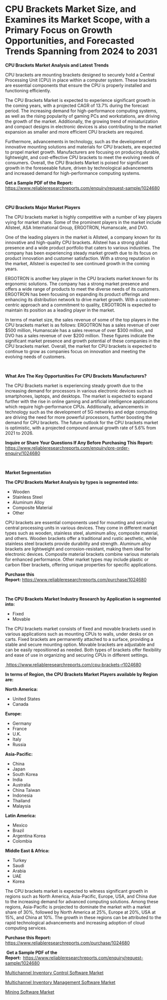 <p><h1>CPU Brackets Market Size, and Examines its Market Scope, with a Primary Focus on Growth Opportunities, and Forecasted Trends Spanning from 2024 to 2031</h1></p><p><strong>CPU Brackets Market Analysis and Latest Trends</strong></p>
<p><p>CPU brackets are mounting brackets designed to securely hold a Central Processing Unit (CPU) in place within a computer system. These brackets are essential components that ensure the CPU is properly installed and functioning efficiently.</p><p>The CPU Brackets Market is expected to experience significant growth in the coming years, with a projected CAGR of 13.7% during the forecast period. The increasing demand for high-performance computing systems, as well as the rising popularity of gaming PCs and workstations, are driving the growth of the market. Additionally, the growing trend of miniaturization and compact designs in electronic devices is also contributing to the market expansion as smaller and more efficient CPU brackets are required.</p><p>Furthermore, advancements in technology, such as the development of innovative mounting solutions and materials for CPU brackets, are expected to propel market growth. Manufacturers are focusing on producing durable, lightweight, and cost-effective CPU brackets to meet the evolving needs of consumers. Overall, the CPU Brackets Market is poised for significant growth in the foreseeable future, driven by technological advancements and increased demand for high-performance computing systems.</p></p>
<p><strong>Get a Sample PDF of the Report:&nbsp;</strong> <a href="https://www.reliableresearchreports.com/enquiry/request-sample/1024680">https://www.reliableresearchreports.com/enquiry/request-sample/1024680</a></p>
<p>&nbsp;</p>
<p><strong>CPU Brackets Major Market Players</strong></p>
<p><p>The CPU brackets market is highly competitive with a number of key players vying for market share. Some of the prominent players in the market include Allsteel, ASA International Group, ERGOTRON, Humanscale, and DVO.</p><p>One of the leading players in the market is Allsteel, a company known for its innovative and high-quality CPU brackets. Allsteel has a strong global presence and a wide product portfolio that caters to various industries. The company has been experiencing steady market growth due to its focus on product innovation and customer satisfaction. With a strong reputation in the market, Allsteel is expected to see continued growth in the coming years.</p><p>ERGOTRON is another key player in the CPU brackets market known for its ergonomic solutions. The company has a strong market presence and offers a wide range of products to meet the diverse needs of its customers. ERGOTRON has been focusing on expanding its product offerings and enhancing its distribution network to drive market growth. With a customer-centric approach and a commitment to quality, ERGOTRON is expected to maintain its position as a leading player in the market.</p><p>In terms of market size, the sales revenue of some of the top players in the CPU brackets market is as follows: ERGOTRON has a sales revenue of over $500 million, Humanscale has a sales revenue of over $300 million, and DVO has a sales revenue of over $200 million. These figures indicate the significant market presence and growth potential of these companies in the CPU brackets market. Overall, the market for CPU brackets is expected to continue to grow as companies focus on innovation and meeting the evolving needs of customers.</p></p>
<p>&nbsp;</p>
<p><strong>What Are The Key Opportunities For CPU Brackets Manufacturers?</strong></p>
<p><p>The CPU Brackets market is experiencing steady growth due to the increasing demand for processors in various electronic devices such as smartphones, laptops, and desktops. The market is expected to expand further with the rise in online gaming and artificial intelligence applications which require high-performance CPUs. Additionally, advancements in technology such as the development of 5G networks and edge computing are driving the need for more powerful processors, further boosting the demand for CPU brackets. The future outlook for the CPU brackets market is optimistic, with a projected compound annual growth rate of 5.6% from 2021 to 2026.</p></p>
<p><strong>Inquire or Share Your Questions If Any Before Purchasing This Report:</strong> <a href="https://www.reliableresearchreports.com/enquiry/pre-order-enquiry/1024680">https://www.reliableresearchreports.com/enquiry/pre-order-enquiry/1024680</a></p>
<p>&nbsp;</p>
<p><strong>Market Segmentation</strong></p>
<p><strong>The CPU Brackets Market Analysis by types is segmented into:</strong></p>
<p><ul><li>Wooden</li><li>Stainless Steel</li><li>Aluminum Alloy</li><li>Composite Material</li><li>Other</li></ul></p>
<p><p>CPU brackets are essential components used for mounting and securing central processing units in various devices. They come in different market types such as wooden, stainless steel, aluminum alloy, composite material, and others. Wooden brackets offer a traditional and rustic aesthetic, while stainless steel brackets provide durability and strength. Aluminum alloy brackets are lightweight and corrosion-resistant, making them ideal for electronic devices. Composite material brackets combine various materials for enhanced performance. Other market types may include plastic or carbon fiber brackets, offering unique properties for specific applications.</p></p>
<p><strong>Purchase this Report:&nbsp;</strong><a href="https://www.reliableresearchreports.com/purchase/1024680">https://www.reliableresearchreports.com/purchase/1024680</a></p>
<p>&nbsp;</p>
<p><strong>The CPU Brackets Market Industry Research by Application is segmented into:</strong></p>
<p><ul><li>Fixed</li><li>Movable</li></ul></p>
<p><p>The CPU brackets market consists of fixed and movable brackets used in various applications such as mounting CPUs to walls, under desks or on carts. Fixed brackets are permanently attached to a surface, providing a stable and secure mounting option. Movable brackets are adjustable and can be easily repositioned as needed. Both types of brackets offer flexibility and ease of use in organizing and securing CPUs in different settings.</p></p>
<p><a href="https://www.reliableresearchreports.com/cpu-brackets-r1024680">&nbsp;https://www.reliableresearchreports.com/cpu-brackets-r1024680</a></p>
<p><strong>In terms of Region, the CPU Brackets Market Players available by Region are:</strong></p>
<p>
    <p> <strong> North America: </strong>
        <ul>
            <li>United States</li>
            <li>Canada</li>
        </ul>
        </p> 
    <p> <strong> Europe: </strong>
        <ul>
            <li>Germany</li>
            <li>France</li>
            <li>U.K.</li>
            <li>Italy</li>
            <li>Russia</li>
        </ul>
        </p> 
    <p> <strong> Asia-Pacific: </strong>
        <ul>
            <li>China</li>
            <li>Japan</li>
            <li>South Korea</li>
            <li>India</li>
            <li>Australia</li>
            <li>China Taiwan</li>
            <li>Indonesia</li>
            <li>Thailand</li>
            <li>Malaysia</li>
        </ul>
        </p> 
    <p> <strong> Latin America: </strong>
        <ul>
            <li>Mexico</li>
            <li>Brazil</li>
            <li>Argentina Korea</li>
            <li>Colombia</li>
        </ul>
        </p> 
    <p> <strong> Middle East & Africa: </strong>
        <ul>
            <li>Turkey</li>
            <li>Saudi</li>
            <li>Arabia</li>
            <li>UAE</li>
            <li>Korea</li>
        </ul>
    </p>
    </p>
<p><p>The CPU brackets market is expected to witness significant growth in regions such as North America, Asia-Pacific, Europe, USA, and China due to the increasing demand for advanced computing solutions. Among these regions, Asia-Pacific is projected to dominate the market with a market share of 30%, followed by North America at 25%, Europe at 20%, USA at 15%, and China at 10%. The growth in these regions can be attributed to the rapid technological advancements and increasing adoption of cloud computing services.</p></p>
<p><strong>Purchase this Report: </strong><a href="https://www.reliableresearchreports.com/purchase/1024680">https://www.reliableresearchreports.com/purchase/1024680</a></p>
<p>&nbsp;<strong>Get a Sample PDF of the Report:&nbsp;&nbsp;</strong><a href="https://www.reliableresearchreports.com/enquiry/request-sample/1024680">https://www.reliableresearchreports.com/enquiry/request-sample/1024680</a></p>
<p><strong></strong></p>
<p><p><a href="https://www.linkedin.com/pulse/multichannel-inventory-control-software-market-size-trends-complete-my3ne">Multichannel Inventory Control Software Market</a></p><p><a href="https://www.linkedin.com/pulse/multichannel-inventory-management-software-market-size-cagr-trends-46bte">Multichannel Inventory Management Software Market</a></p><p><a href="https://www.linkedin.com/pulse/mining-software-market-size-reveals-best-marketing-channels-global-ivfhe">Mining Software Market</a></p></p>
